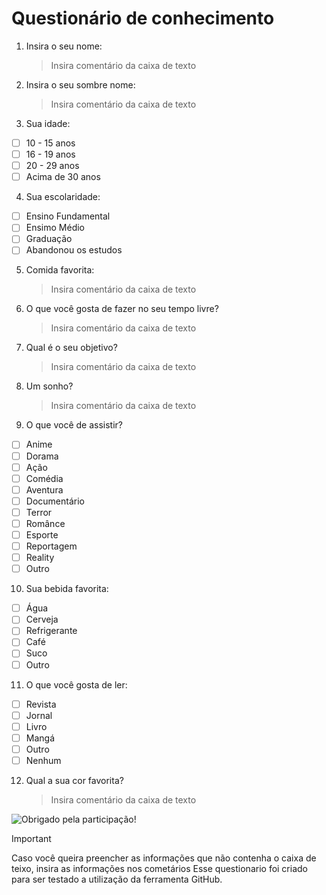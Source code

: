 # Questionário de conhecimento

1. Insira o seu nome:

      >Insira comentário da caixa de texto

2.  Insira o seu sombre nome:

      >Insira comentário da caixa de texto
      
3. Sua idade:
- [ ] 10 - 15 anos
- [ ] 16 - 19 anos
- [ ] 20 - 29 anos
- [ ] Acima de 30 anos

4. Sua escolaridade:
- [ ] Ensino Fundamental
- [ ] Ensimo Médio
- [ ] Graduação
- [ ] Abandonou os estudos

5. Comida favorita:

      >Insira comentário da caixa de texto

6. O que você gosta de fazer no seu tempo livre?

      >Insira comentário da caixa de texto

7. Qual é o seu objetivo?

      >Insira comentário da caixa de texto
      
8. Um sonho?

      >Insira comentário da caixa de texto

9. O que você de assistir?
- [ ] Anime
- [ ] Dorama
- [ ] Ação
- [ ] Comédia
- [ ] Aventura
- [ ] Documentário
- [ ] Terror
- [ ] Românce
- [ ] Esporte
- [ ] Reportagem
- [ ] Reality
- [ ] Outro

10. Sua bebida favorita:
- [ ] Água
- [ ] Cerveja
- [ ] Refrigerante
- [ ] Café
- [ ] Suco
- [ ] Outro

11. O que você gosta de ler:
- [ ] Revista
- [ ] Jornal
- [ ] Livro
- [ ] Mangá
- [ ] Outro
- [ ] Nenhum

12. Qual a sua cor favorita?

      >Insira comentário da caixa de texto


![Obrigado pela participação!](https://github.com/Wagner-Marinho/dio-lab-open-source/blob/feat/community/Wagner-Marinho/welcometocat.png)


> [!Important]
> Caso você queira preencher as informações que não contenha o caixa de teixo, insira as informações nos cometários
> Esse questionario foi criado para ser testado a utilização da ferramenta GitHub.
